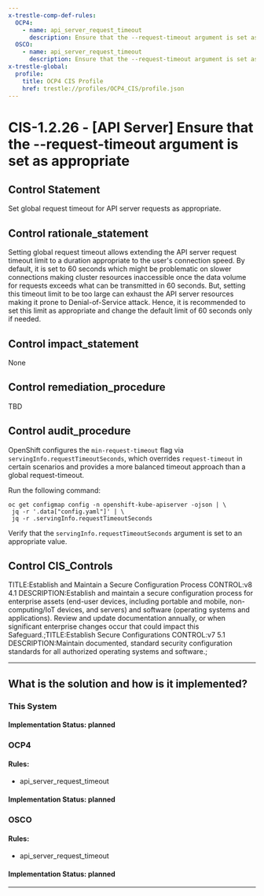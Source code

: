 ```yaml
---
x-trestle-comp-def-rules:
  OCP4:
    - name: api_server_request_timeout
      description: Ensure that the --request-timeout argument is set as appropriate
  OSCO:
    - name: api_server_request_timeout
      description: Ensure that the --request-timeout argument is set as appropriate
x-trestle-global:
  profile:
    title: OCP4 CIS Profile
    href: trestle://profiles/OCP4_CIS/profile.json
---
```


# CIS-1.2.26 - \[API Server\] Ensure that the --request-timeout argument is set as appropriate

## Control Statement

Set global request timeout for API server requests as appropriate.

## Control rationale_statement

Setting global request timeout allows extending the API server request timeout limit to a duration appropriate to the user's connection speed. By default, it is set to 60 seconds which might be problematic on slower connections making cluster resources inaccessible once the data volume for requests exceeds what can be transmitted in 60 seconds. But, setting this timeout limit to be too large can exhaust the API server resources making it prone to Denial-of-Service attack. Hence, it is recommended to set this limit as appropriate and change the default limit of 60 seconds only if needed.

## Control impact_statement

None

## Control remediation_procedure

TBD

## Control audit_procedure

OpenShift configures the `min-request-timeout` flag via `servingInfo.requestTimeoutSeconds`, which overrides `request-timeout` in certain scenarios and provides a more balanced timeout approach than a global request-timeout. 

Run the following command:

```
oc get configmap config -n openshift-kube-apiserver -ojson | \
 jq -r '.data["config.yaml"]' | \
 jq -r .servingInfo.requestTimeoutSeconds
```

Verify that the `servingInfo.requestTimeoutSeconds` argument is set to an appropriate value.

## Control CIS_Controls

TITLE:Establish and Maintain a Secure Configuration Process CONTROL:v8 4.1 DESCRIPTION:Establish and maintain a secure configuration process for enterprise assets (end-user devices, including portable and mobile, non-computing/IoT devices, and servers) and software (operating systems and applications). Review and update documentation annually, or when significant enterprise changes occur that could impact this Safeguard.;TITLE:Establish Secure Configurations CONTROL:v7 5.1 DESCRIPTION:Maintain documented, standard security configuration standards for all authorized operating systems and software.;

______________________________________________________________________

## What is the solution and how is it implemented?

<!-- For implementation status enter one of: implemented, partial, planned, alternative, not-applicable -->

<!-- Note that the list of rules under ### Rules: is read-only and changes will not be captured after assembly to JSON -->

### This System

<!-- Add implementation prose for the main This System component for control: CIS-1.2.26 -->

#### Implementation Status: planned

### OCP4

<!-- Add control implementation description here for control: CIS-1.2.26 -->

#### Rules:

  - api_server_request_timeout

#### Implementation Status: planned

### OSCO

<!-- Add control implementation description here for control: CIS-1.2.26 -->

#### Rules:

  - api_server_request_timeout

#### Implementation Status: planned

______________________________________________________________________
